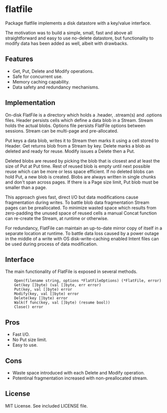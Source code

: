 # flatfile	

Package flatfile implements a disk datastore with a key/value interface. 

The motivation was to build a simple, small, fast and above all straightforward and easy to use no-delete datastore, but functionality to modify data has been added as well, albeit with drawbacks.

## Features

* Get, Put, Delete and Modify operations.
* Safe for concurrent use.
* Memory caching capability.
* Data safety and redundancy mechanisms.

## Implementation

On-disk FlatFile is a directory which holds a .header, .stream(s) and .options files. Header persists cells which define a data blob in a Stream. Stream holds the actual blobs. Options file persists FlatFile options between sessions. Stream can be multi-page and pre-allocated.

Put keys a data blob, writes it to Stream then marks it using a cell stored to Header. Get returns blob from a Stream by key. Delete marks a blob as deleted and ready for reuse. Modify issues a Delete then a Put.

Deleted blobs are reused by picking the blob that is closest and at least the size of Put at Put time. Rest of reused blob is empty until next possible reuse which can be more or less space efficient. If no deleted blobs can hold Put, a new blob is created. Blobs are always written in single chunks and don't span across pages. If there is a Page size limit, Put blob must be smaller than a page.

This approach gives fast, direct I/O but data modifications cause fragmentation during writes. To battle blob data fragmentation Stream pages can be preallocated. To minimize wasted space which results from zero-padding the unused space of reused cells a manual Concat function can re-create the Stream, at runtime or otherwise.

For redundancy, FlatFile can maintain an up-to-date mirror copy of itself in a separate location at runtime. To battle data loss caused by a power outage in the middle of a write with OS disk-write-caching enabled Intent files can be used during process of data modification.

## Interface

The main functionality of FlatFile is exposed in several methods.
```
	Open(filename string, options *FlatFileOptions) (*FlatFile, error)
	Get(key []byte) (val []byte, err error)
	Put(key, val []byte) error
	Modify(key, val []byte) error
	Delete(key []byte) error
	Walk(f func(key, val []byte) (resume bool))
	Close() error
```

## Pros

* Fast I/O.
* No Put size limit.
* Easy to use.

## Cons

* Waste space introduced with each Delete and Modify operation.
* Potentinal fragmentation increased with non-preallocated stream.

## License

MIT License. See included LICENSE file.


